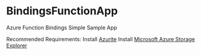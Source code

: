 # BindingsFunctionApp
Azure Function Bindings Simple Sample App

Recommended Requirements:
Install [Azurite](https://github.com/Azure/Azurite/tree/master)
Install [Microsoft Azure Storage Explorer](https://azure.microsoft.com/en-us/features/storage-explorer/)
